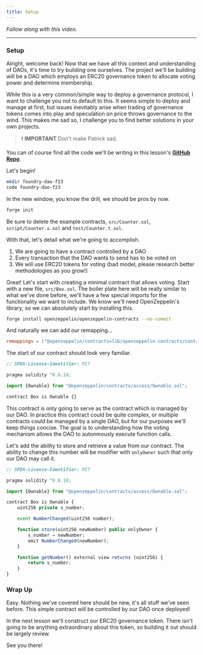 ```yaml
---
title: Setup
---
```


_Follow along with this video._

---

### Setup

Alright, welcome back! Now that we have all this context and understanding of DAOs, it's time to try building one ourselves. The project we'll be building will be a DAO which employs an ERC20 governance token to allocate voting power and determine membership.

While this is a very common/simple way to deploy a governance protocol, I want to challenge you not to default to this. It seems simple to deploy and manage at first, but issues inevitably arise when trading of governance tokens comes into play and speculation on price throws governance to the wind. This makes me sad so, I challenge you to find better solutions in your own projects.

> ❗ **IMPORTANT**
> Don't make Patrick sad.

You can of course find all the code we'll be writing in this lesson's [**GitHub Repo**](https://github.com/Cyfrin/foundry-dao-f23).

Let's begin!

```bash
mkdir foundry-dao-f23
code foundry-dao-f23
```

In the new window, you know the drill, we should be pros by now.

```bash
forge init
```

Be sure to delete the example contracts, `src/Counter.sol`, `script/Counter.s.sol` and `test/Counter.t.sol`.

With that, let's detail what we're going to accomplish.

1. We are going to have a contract controlled by a DAO
2. Every transaction that the DAO wants to send has to be voted on
3. We will use ERC20 tokens for voting (bad model, please research better methodologies as you grow!)

Great! Let's start with creating a minimal contract that allows voting. Start with a new file, `src/Box.sol`. The boiler plate here will be really similar to what we've done before, we'll have a few special imports for the functionality we want to include. We know we'll need OpenZeppelin's library, so we can absolutely start by installing this.

```bash
forge install openzeppelin/openzeppelin-contracts --no-commit
```

And naturally we can add our remapping...

```toml
remappings = ["@openzeppelin/contracts=lib/openzeppelin-contracts/contracts"]
```

The start of our contract should look very familiar.

```js
// SPDX-License-Identifier: MIT

pragma solidity ^0.8.18;

import {Ownable} from "@openzeppelin/contracts/access/Ownable.sol";

contract Box is Ownable {}
```

This contract is only going to serve as the contract which is managed by our DAO. In practice this contract could be quite complex, or multiple contracts could be managed by a single DAO, but for our purposes we'll keep things concise. The goal is to understanding how the voting mechanism allows the DAO to autonmously execute function calls.

Let's add the ability to store and retrieve a value from our contract. The ability to change this number will be modifier with `onlyOwner` such that only our DAO may call it.

```js
// SPDX-License-Identifier: MIT

pragma solidity ^0.8.18;

import {Ownable} from "@openzeppelin/contracts/access/Ownable.sol";

contract Box is Ownable {
    uint256 private s_number;

    event NumberChanged(uint256 number);

    function store(uint256 newNumber) public onlyOwner {
        s_number = newNumber;
        emit NumberChanged(newNumber);
    }

    function getNumber() external view returns (uint256) {
        return s_number;
    }
}
```

### Wrap Up

Easy. Nothing we've covered here should be new, it's all stuff we've seen before. This simple contract will be controlled by our DAO once deployed!

In the next lesson we'll construct our ERC20 governance token. There isn't going to be anything extraordinary about this token, so building it out should be largely review.

See you there!
